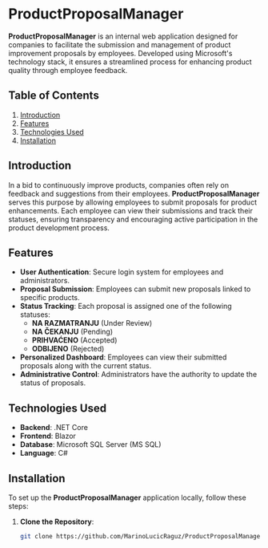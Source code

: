 # ProductProposalManager

**ProductProposalManager** is an internal web application designed for companies to facilitate the submission and management of product improvement proposals by employees. Developed using Microsoft's technology stack, it ensures a streamlined process for enhancing product quality through employee feedback.

## Table of Contents

1. [Introduction](#introduction)
2. [Features](#features)
3. [Technologies Used](#technologies-used)
4. [Installation](#installation)

## Introduction

In a bid to continuously improve products, companies often rely on feedback and suggestions from their employees. **ProductProposalManager** serves this purpose by allowing employees to submit proposals for product enhancements. Each employee can view their submissions and track their statuses, ensuring transparency and encouraging active participation in the product development process.

## Features

- **User Authentication**: Secure login system for employees and administrators.
- **Proposal Submission**: Employees can submit new proposals linked to specific products.
- **Status Tracking**: Each proposal is assigned one of the following statuses:
  - **NA RAZMATRANJU** (Under Review)
  - **NA ČEKANJU** (Pending)
  - **PRIHVAĆENO** (Accepted)
  - **ODBIJENO** (Rejected)
- **Personalized Dashboard**: Employees can view their submitted proposals along with the current status.
- **Administrative Control**: Administrators have the authority to update the status of proposals.

## Technologies Used

- **Backend**: .NET Core
- **Frontend**: Blazor
- **Database**: Microsoft SQL Server (MS SQL)
- **Language**: C#

## Installation

To set up the **ProductProposalManager** application locally, follow these steps:

1. **Clone the Repository**:
   ```bash
   git clone https://github.com/MarinoLucicRaguz/ProductProposalManager.git
